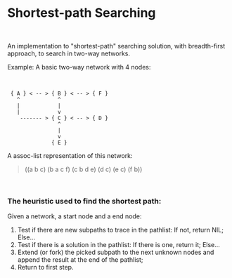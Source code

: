 # Shortest-path Searching

<br>

An implementation to "shortest-path" searching solution, with breadth-first approach, to search in two-way networks.

Example: A basic two-way network with 4 nodes:

<br>
  
     { A } < -- > { B } < -- > { F }  
       ^            ^  
       |            |  
       |            v  
        ------- > { C } < -- > { D }  
                    ^  
                    |  
                    v  
                  { E }  
  
A assoc-list representation of this network:  
  
> ((a b c) (b a c f) (c b d e) (d c) (e c) (f b))

<br>

### The heuristic used to find the shortest path:

Given a network, a start node and a end node:

1.  Test if there are new subpaths to trace in the pathlist: If not, return NIL; Else...
2. Test if there is a solution in the pathlist: If there is one, return it; Else...
3. Extend (or fork) the picked subpath to the next unknown nodes and append the result at the end of the pathlist;
4. Return to first step. 
